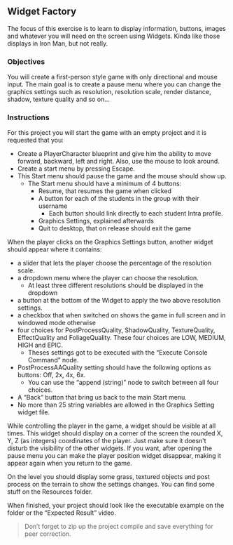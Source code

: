 ## Widget Factory

The focus of this exercise is to learn to display information, buttons, images and whatever you will need on the screen using Widgets. Kinda like those displays in Iron Man, but not really.

### Objectives

You will create a first-person style game with only directional and mouse input. The main goal is to create a pause menu where you can change the graphics settings such as resolution, resolution scale, render distance, shadow, texture quality and so on…

### Instructions

For this project you will start the game with an empty project and it is requested that you:

- Create a PlayerCharacter blueprint and give him the ability to move forward, backward, left and right. Also, use the mouse to look around.
- Create a start menu by pressing Escape.
- This Start menu should pause the game and the mouse should show up.
  - The Start menu should have a minimum of 4 buttons:
    - Resume, that resumes the game when clicked
    - A button for each of the students in the group with their username
      - Each button should link directly to each student Intra profile.
    - Graphics Settings, explained afterwards
    - Quit to desktop, that on release should exit the game

When the player clicks on the Graphics Settings button, another widget should appear where it contains:

- a slider that lets the player choose the percentage of the resolution scale.
- a dropdown menu where the player can choose the resolution.
  - At least three different resolutions should be displayed in the dropdown
- a button at the bottom of the Widget to apply the two above resolution settings.
- a checkbox that when switched on shows the game in full screen and in windowed mode otherwise
- four choices for PostProcessQuality, ShadowQuality, TextureQuality, EffectQuality and FoliageQuality. These four choices are LOW, MEDIUM, HIGH and EPIC.
  - Theses settings got to be executed with the “Execute Console Command” node.
- PostProcessAAQuality setting should have the following options as buttons: Off, 2x, 4x, 6x.
  - You can use the “append (string)” node to switch between all four choices.
- A “Back” button that bring us back to the main Start menu.
- No more than 25 string variables are allowed in the Graphics Setting widget file.

While controlling the player in the game, a widget should be visible at all times. This widget should display on a corner of the screen the rounded X, Y, Z (as integers) coordinates of the player. Just make sure it doesn’t disturb the visibility of the other widgets. If you want, after opening the pause menu you can make the player position widget disappear, making it appear again when you return to the game.

On the level you should display some grass, textured objects and post process on the terrain to show the settings changes. You can find some stuff on the Resources folder.

When finished, your project should look like the executable example on the folder or the “Expected Result” video.

> Don’t forget to zip up the project compile and save everything for peer correction.
